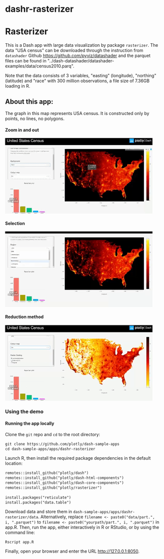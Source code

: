 # dashr-rasterizer
# Rasterizer

This is a Dash app with large data visualization by package `rasterizer`. The data "USA census" can be downloaded through the instruction from `datashader` Github https://github.com/pyviz/datashader and the parquet files can be found in "../dash-datashader/datashader-examples/data/census2010.parq". 

Note that the data consists of 3 variables, "easting" (longitude), "northing" (latitude) and "race" with 300 million observations, a file size of 7.36GB loading in R.

## About this app:

The graph in this map represents USA census. It is constructed only by points, no lines, no polygons.

#### Zoom in and out

![assets/molecule3d.gif](assets/zoom.gif)

#### Selection

![assets/molecule3d.gif](assets/selection.gif)

#### Reduction method

![assets/molecule3d.gif](assets/reduction.gif)

### Using the demo

#### Running the app locally

Clone the `git` repo and `cd` to the root directory:

```
git clone https://github.com/plotly/dash-sample-apps
cd dash-sample-apps/apps/dashr-rasterizer
```
Launch R, then install the required package dependencies in the default location:

```
remotes::install_github("plotly/dash")
remotes::install_github("plotly/dash-html-components")
remotes::install_github("plotly/dash-core-components")
remotes::install_github("plotly/rasterizer")

install.packages("reticulate")
install.packages("data.table")
```

Download data and store them in `dash-sample-apps/apps/dashr-rasterizer/data`. Alternatively, replace `filename <- paste0("data/part.", i, ".parquet")` to `filename <- paste0("yourpath/part.", i, ".parquet")` in app.R. Then, run the app, either interactively in R or RStudio, or by using the command line:
```
Rscript app.R
```

Finally, open your browser and enter the URL http://127.0.0.1:8050. 